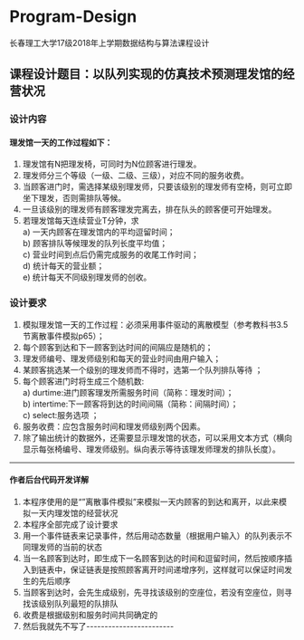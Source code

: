 # Program-Design
长春理工大学17级2018年上学期数据结构与算法课程设计
## 课程设计题目：以队列实现的仿真技术预测理发馆的经营状况
### 设计内容
#### 理发馆一天的工作过程如下：
1. 理发馆有N把理发椅，可同时为N位顾客进行理发。
2.	理发师分三个等级（一级、二级、三级），对应不同的服务收费。
3.	当顾客进门时，需选择某级别理发师，只要该级别的理发师有空椅，则可立即坐下理发，否则需排队等候。
4.	一旦该级别的理发师有顾客理发完离去，排在队头的顾客便可开始理发。
5.	若理发馆每天连续营业T分钟，求  
a)	      一天内顾客在理发馆内的平均逗留时间；  
b)	      顾客排队等候理发的队列长度平均值；  
c)	      营业时间到点后仍需完成服务的收尾工作时间；  
d)	      统计每天的营业额；  
e)	      统计每天不同级别理发师的创收。  

### 设计要求
1. 	模拟理发馆一天的工作过程：必须采用事件驱动的离散模型（参考教科书3.5节离散事件模拟p65）；
2.	每个顾客到达和下一顾客到达时间的间隔应是随机的；
3.	理发师编号、理发师级别和每天的营业时间由用户输入；
4.	某顾客挑选某一个级别的理发师而不得时，选第一个队列排队等待 ；
5.	每个顾客进门时将生成三个随机数:  
a)	durtime:进门顾客理发所需服务时间（简称：理发时间）；   
b)	intertime:下一顾客将到达的时间间隔（简称：间隔时间）；  
c)	select:服务选项 ；  
6.	服务收费：应包含服务时间和理发师级别两个因素。
7.	除了输出统计的数据外，还需要显示理发馆的状态，可以采用文本方式（横向显示每张椅编号、理发师级别。纵向表示等待该理发师理发的排队长度）。
---
#### 作者后台代码开发详解
1. 本程序使用的是“”离散事件模拟”来模拟一天内顾客的到达和离开，以此来模拟一天内理发馆的经营状况
2. 本程序全部完成了设计要求
3. 用一个事件链表来记录事件，然后用动态数量（根据用户输入）的队列表示不同理发师的当前的状态
4. 当一名顾客到达时，即生成下一名顾客到达的时间和逗留时间，然后按顺序插入到链表中，保证链表是按照顾客离开时间递增序列，这样就可以保证时间发生的先后顺序
5. 当顾客到达时，会先生成级别，先寻找该级别的空座位，若没有空座位，则寻找该级别队列最短的队排队
6. 收费是根据级别和服务时间共同确定的
7. 然后我就先不写了------------------------
